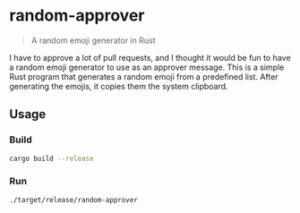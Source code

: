 # random-approver

> A random emoji generator in Rust


I have to approve a lot of pull requests, and I thought it would be fun to have a random emoji generator to use as an approver message. This is a simple Rust program that generates a random emoji from a predefined list. After generating the emojis, it copies them the system clipboard.

## Usage

### Build

```bash
cargo build --release
```

### Run

```bash
./target/release/random-approver
```
